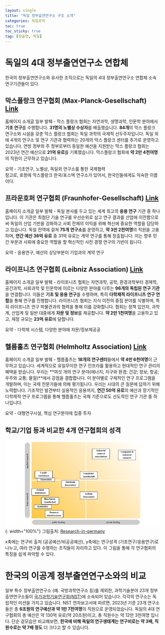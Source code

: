 ```yaml
---
layout: single
title: "독일 정부출연연구소 구조 소개"
categories: 독일유학
toc: true
toc_sticky: true
tag: [정출연, 독일]
---
```


# 독일의 4대 정부출연연구소 연합체

한국의 정부출연연구소와 유사한 조직으로는 독일의 4대 정부출연연구소 연합체 소속 연구기관들이 있다.

## 막스플랑크 연구협회 (Max-Planck-Gesellschaft) [Link](https://www.mpg.de/en)
홈페이지 소개글 일부 발췌 - 막스 플랑크 협회는 자연과학, 생명과학, 인문학 분야에서 **기초 연구**를 수행합니다. **31명의 노벨상 수상자**를 배출했습니다. **84개**의 막스 플랑크 연구소와 시설을 갖춘 막스 플랑크 협회는 독일 과학의 국제적 선두주자입니다. 독일 외에 4개의 연구소 및 연구 기관과 협력하는 20개의 막스 플랑크 센터를 추가로 운영하고 있습니다. 연방 정부와 주 정부로부터 동일한 예산을 지원받는 막스 플랑크 협회는 2023년 연간 예산으로 **21억 유로**를 기록했습니다. 막스플랑크 협회에 **약 2만 4천여명**의 직원이 근무하고 있습니다.

요약 - 기초연구, 노벨상, 독일외 연구소를 통한 국제협력<br>
참고로, 포항에 막스플랑크 한국/포스텍 연구소가 있어서, 한국인들에게도 익숙한 이름이다.

## 프라운호퍼 연구협회 (Fraunhofer-Gesellschaft) [Link](https://www.fraunhofer.de/en.html)
홈페이지 소개글 일부 발췌 - 독일 본사를 두고 있는 세계 최고의 **응용 연구** 기관 중 하나입니다. 이 기관은 최첨단 기술 연구를 우선순위로 삼고 연구 결과를 산업에 이전함으로써 독일의 산업 기반을 강화하고 사회 전체의 이익을 위해 혁신에 중요한 역할을 담당하고 있습니다. 독일 전역에 걸쳐 **75개 연구소**를 운영하고, **약 3만 2천여명**의 직원을 고용하며, **연간 예산 36억 유로** 중 31억 유로는 계약 연구를 통해 창출됩니다. 이는 향후 민간 부문과 사회에 중요한 역할을 할 혁신적인 사전 경쟁 연구의 기반이 됩니다. 

요약 - 응용연구, 예산의 상당부분이 기업과의 계약 연구

## 라이프니츠 연구협회 (Leibniz Association) [Link](https://www.leibniz-gemeinschaft.de/en/)
홈페이지 소개글 일부 발췌 - 라이프니츠 협회는 자연과학, 공학, 환경과학부터 경제학, 공간과학, 사회과학 및 인문학에 이르는 다양한 분야를 다루는 **96개의 독립된 연구 기관**을 연결합니다. 이들은 **기초 및 응용 연구**를 수행하며, 특히 **다학제적 라이프니츠 연구 연합**을 통해 연구를 진행합니다. 라이프니츠 협회는 지식 이전의 중점 분야를 식별하며, 특히 라이프니츠 연구 박물관과의 협력을 통해 이를 강화합니다. 협회는 정책 입안자, 과학계, 산업계 및 일반 대중에게 **자문 및 정보**를 제공합니다. **약 2만 1천여명**을 고용하고 있고, 재정 규모는 **23억 유로**에 달합니다.

요약 - 다학제 시스템, 다양한 분야에 자문/정보제공공

## 헬름홀츠 연구협회 (Helmholtz Association) [Link](https://www.helmholtz.de/en/)
홈페이지 소개글 일부 발췌 - 헬름홀츠는 **18개의 연구센터**들에서 **약 4만 6천여명**이 근무하고 있습니다. 세계적으로 유일무이한 연구 인프라를 활용하고 현대적인 연구 관리의 혜택을 받습니다. 우리는 **여섯 개의 연구 분야(에너지; 지구와 환경; 건강; 정보; 항공; 우주와 교통; 물질)**에서 강점을 결합합니다. 이 분야별로 구체적인 연구 프로그램을 개발하며, 이는 국제 전문가들에 의해 평가됩니다. 우리는 시대의 큰 질문에 답하기 위해 노력합니다. 기초적인 발견부터 실용적인 응용까지, **연간 50억 유로**의 예산과 장기적인 다학제적 연구 프로그램을 통해 헬름홀츠는 국제 기준으로도 선도적인 연구 기관 중 하나입니다.

요약 - 대형연구시설, 핵심 연구분야에 집중 투자

## 학교/기업 등과 비교한 4개 연구협회의 성격
![Germany's research landscape](\assets\images\posts\2025-06-14_RPO-Raster-ohne-cluster.png){: width="100%"}
그림출처: [Research-in-germany](https://www.research-in-germany.org/en/research-landscape/research-institutions.html)

x축에는 연구비 출처 (공공예산/비공공예산), y축에는 연구성격 (기초연구/응용연구)로 나누고, 여러 연구를 수행하는 조직들이 자리하고 있다. 이 그림을 통해 각 연구협회의 특징을 쉽게 파악할 수 있다. 

# 한국의 이공계 정부출연연구소와의 비교
일부 특수 정부출연연구소 (예. 국방과학연구소 등)를 제외한, 과학기술분야 23개 정부출연연구소들이 [국가과학기술연구회(NST)](https://www.nst.re.kr)에 소속되어 있습니다. 각각의 연구소는 독립적인 미션을 가지고 있습니다. NST 연차보고서에 따르면, 2023년 기준 23개 연구소들은 총 **6조원의 연구예산과 약 1만 7천여명**의 직원으로 운영되었습니다. 독일의 4대 연구협회의 총 예산은 약 130억 유로(약 20조원)이고, 총 직원수는 약 12만 3천여명 입니다. 단순 겉모습만 비교해보면, **한국에 비해 독일의 연구생태계는 연구비로는 약 3배, 직원수로는 약 7배 정도** 더 크다고 할 수 있습니다.

